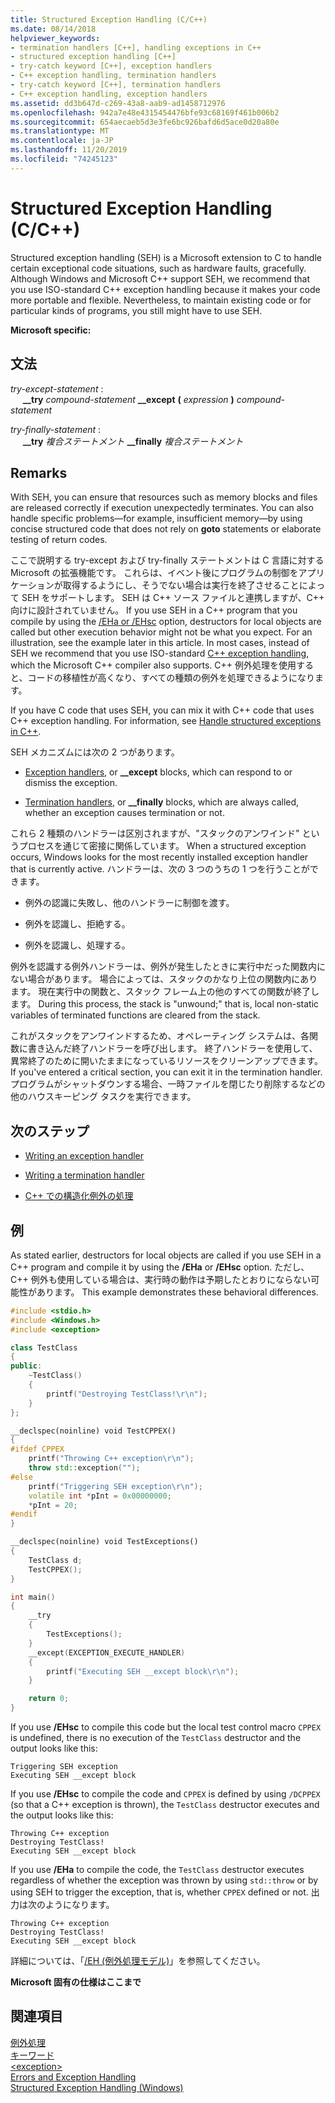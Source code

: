 ```yaml
---
title: Structured Exception Handling (C/C++)
ms.date: 08/14/2018
helpviewer_keywords:
- termination handlers [C++], handling exceptions in C++
- structured exception handling [C++]
- try-catch keyword [C++], exception handlers
- C++ exception handling, termination handlers
- try-catch keyword [C++], termination handlers
- C++ exception handling, exception handlers
ms.assetid: dd3b647d-c269-43a8-aab9-ad1458712976
ms.openlocfilehash: 942a7e48e4315454476bfe93c68169f461b006b2
ms.sourcegitcommit: 654aecaeb5d3e3fe6bc926bafd6d5ace0d20a80e
ms.translationtype: MT
ms.contentlocale: ja-JP
ms.lasthandoff: 11/20/2019
ms.locfileid: "74245123"
---
```

# <a name="structured-exception-handling-cc"></a>Structured Exception Handling (C/C++)

Structured exception handling (SEH) is a Microsoft extension to C to handle certain exceptional code situations, such as hardware faults, gracefully. Although Windows and Microsoft C++ support SEH, we recommend that you use ISO-standard C++ exception handling because it makes your code more portable and flexible. Nevertheless, to maintain existing code or for particular kinds of programs, you still might have to use SEH.

**Microsoft specific:**

## <a name="grammar"></a>文法

*try-except-statement* :<br/>
&nbsp;&nbsp;&nbsp;&nbsp; **__try** *compound-statement* **__except** **(** *expression* **)** *compound-statement*

*try-finally-statement* :<br/>
&nbsp;&nbsp;&nbsp;&nbsp; **__try** *複合ステートメント* **__finally** *複合ステートメント*

## <a name="remarks"></a>Remarks

With SEH, you can ensure that resources such as memory blocks and files are released correctly if execution unexpectedly terminates. You can also handle specific problems—for example, insufficient memory—by using concise structured code that does not rely on **goto** statements or elaborate testing of return codes.

ここで説明する try-except および try-finally ステートメントは C 言語に対する Microsoft の拡張機能です。 これらは、イベント後にプログラムの制御をアプリケーションが取得するようにし、そうでない場合は実行を終了させることによって SEH をサポートします。 SEH は C++ ソース ファイルと連携しますが、C++ 向けに設計されていません。 If you use SEH in a C++ program that you compile by using the [/EHa or /EHsc](../build/reference/eh-exception-handling-model.md) option, destructors for local objects are called but other execution behavior might not be what you expect. For an illustration, see the example later in this article. In most cases, instead of SEH we recommend that you use ISO-standard [C++ exception handling](../cpp/try-throw-and-catch-statements-cpp.md), which the Microsoft C++ compiler also supports. C++ 例外処理を使用すると、コードの移植性が高くなり、すべての種類の例外を処理できるようになります。

If you have C code that uses SEH, you can mix it with C++ code that uses C++ exception handling. For information, see [Handle structured exceptions in C++](../cpp/exception-handling-differences.md).

SEH メカニズムには次の 2 つがあります。

- [Exception handlers](../cpp/writing-an-exception-handler.md), or **__except** blocks, which can respond to or dismiss the exception.

- [Termination handlers](../cpp/writing-a-termination-handler.md), or **__finally** blocks, which are always called, whether an exception causes termination or not.

これら 2 種類のハンドラーは区別されますが、"スタックのアンワインド" というプロセスを通じて密接に関係しています。 When a structured exception occurs, Windows looks for the most recently installed exception handler that is currently active. ハンドラーは、次の 3 つのうちの 1 つを行うことができます。

- 例外の認識に失敗し、他のハンドラーに制御を渡す。

- 例外を認識し、拒絶する。

- 例外を認識し、処理する。

例外を認識する例外ハンドラーは、例外が発生したときに実行中だった関数内にない場合があります。 場合によっては、スタックのかなり上位の関数内にあります。 現在実行中の関数と、スタック フレーム上の他のすべての関数が終了します。 During this process, the stack is "unwound;" that is, local non-static variables of terminated functions are cleared from the stack.

これがスタックをアンワインドするため、オペレーティング システムは、各関数に書き込んだ終了ハンドラーを呼び出します。 終了ハンドラーを使用して、異常終了のために開いたままになっているリソースをクリーンアップできます。 If you've entered a critical section, you can exit it in the termination handler. プログラムがシャットダウンする場合、一時ファイルを閉じたり削除するなどの他のハウスキーピング タスクを実行できます。

## <a name="next-steps"></a>次のステップ

- [Writing an exception handler](../cpp/writing-an-exception-handler.md)

- [Writing a termination handler](../cpp/writing-a-termination-handler.md)

- [C++ での構造化例外の処理](../cpp/exception-handling-differences.md)

## <a name="example"></a>例

As stated earlier, destructors for local objects are called if you use SEH in a C++ program and compile it by using the **/EHa** or **/EHsc** option. ただし、C++ 例外も使用している場合は、実行時の動作は予期したとおりにならない可能性があります。 This example demonstrates these behavioral differences.

```cpp
#include <stdio.h>
#include <Windows.h>
#include <exception>

class TestClass
{
public:
    ~TestClass()
    {
        printf("Destroying TestClass!\r\n");
    }
};

__declspec(noinline) void TestCPPEX()
{
#ifdef CPPEX
    printf("Throwing C++ exception\r\n");
    throw std::exception("");
#else
    printf("Triggering SEH exception\r\n");
    volatile int *pInt = 0x00000000;
    *pInt = 20;
#endif
}

__declspec(noinline) void TestExceptions()
{
    TestClass d;
    TestCPPEX();
}

int main()
{
    __try
    {
        TestExceptions();
    }
    __except(EXCEPTION_EXECUTE_HANDLER)
    {
        printf("Executing SEH __except block\r\n");
    }

    return 0;
}
```

If you use **/EHsc** to compile this code but the local test control macro `CPPEX` is undefined, there is no execution of the `TestClass` destructor and the output looks like this:

```Output
Triggering SEH exception
Executing SEH __except block
```

If you use **/EHsc** to compile the code and `CPPEX` is defined by using `/DCPPEX` (so that a C++ exception is thrown), the `TestClass` destructor executes and the output looks like this:

```Output
Throwing C++ exception
Destroying TestClass!
Executing SEH __except block
```

If you use **/EHa** to compile the code, the `TestClass` destructor executes regardless of whether the exception was thrown by using `std::throw` or by using SEH to trigger the exception, that is, whether `CPPEX` defined or not. 出力は次のようになります。

```Output
Throwing C++ exception
Destroying TestClass!
Executing SEH __except block
```

詳細については、「[/EH (例外処理モデル)](../build/reference/eh-exception-handling-model.md)」を参照してください。

**Microsoft 固有の仕様はここまで**

## <a name="see-also"></a>関連項目

[例外処理](../cpp/exception-handling-in-visual-cpp.md)<br/>
[キーワード](../cpp/keywords-cpp.md)<br/>
[\<exception>](../standard-library/exception.md)<br/>
[Errors and Exception Handling](../cpp/errors-and-exception-handling-modern-cpp.md)<br/>
[Structured Exception Handling (Windows)](/windows/win32/debug/structured-exception-handling)
